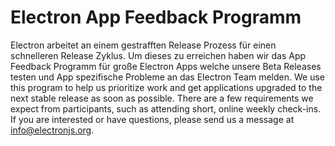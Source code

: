 # Electron App Feedback Programm

Electron arbeitet an einem gestrafften Release Prozess für einen schnelleren Release Zyklus. Um dieses zu erreichen haben wir das App Feedback Programm für große Electron Apps welche unsere Beta Releases testen und App spezifische Probleme an das Electron Team melden. We use this program to help us prioritize work and get applications upgraded to the next stable release as soon as possible. There are a few requirements we expect from participants, such as attending short, online weekly check-ins. If you are interested or have questions, please send us a message at info@electronjs.org.